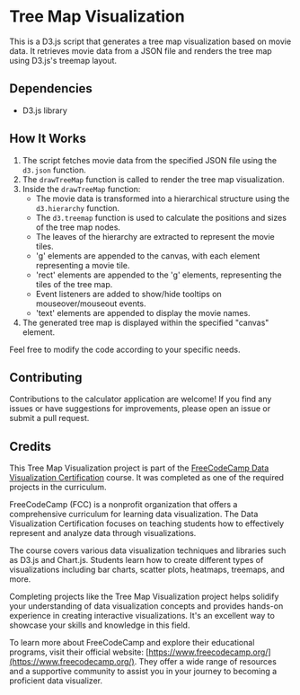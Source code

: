 # Tree Map Visualization
This is a D3.js script that generates a tree map visualization based on movie data. It retrieves movie data from a JSON file and renders the tree map using D3.js's treemap layout.

## Dependencies
- D3.js library

## How It Works
1. The script fetches movie data from the specified JSON file using the `d3.json` function.
2. The `drawTreeMap` function is called to render the tree map visualization.
3. Inside the `drawTreeMap` function:
   - The movie data is transformed into a hierarchical structure using the `d3.hierarchy` function.
   - The `d3.treemap` function is used to calculate the positions and sizes of the tree map nodes.
   - The leaves of the hierarchy are extracted to represent the movie tiles.
   - 'g' elements are appended to the canvas, with each element representing a movie tile.
   - 'rect' elements are appended to the 'g' elements, representing the tiles of the tree map.
   - Event listeners are added to show/hide tooltips on mouseover/mouseout events.
   - 'text' elements are appended to display the movie names.
4. The generated tree map is displayed within the specified "canvas" element.

Feel free to modify the code according to your specific needs.

## Contributing
Contributions to the calculator application are welcome! If you find any issues or have suggestions for improvements, please open an issue or submit a pull request.

## Credits
This Tree Map Visualization project is part of the [FreeCodeCamp Data Visualization Certification](https://www.freecodecamp.org/learn/data-visualization/) course. It was completed as one of the required projects in the curriculum.

FreeCodeCamp (FCC) is a nonprofit organization that offers a comprehensive curriculum for learning data visualization. The Data Visualization Certification focuses on teaching students how to effectively represent and analyze data through visualizations.

The course covers various data visualization techniques and libraries such as D3.js and Chart.js. Students learn how to create different types of visualizations including bar charts, scatter plots, heatmaps, treemaps, and more.

Completing projects like the Tree Map Visualization project helps solidify your understanding of data visualization concepts and provides hands-on experience in creating interactive visualizations. It's an excellent way to showcase your skills and knowledge in this field.

To learn more about FreeCodeCamp and explore their educational programs, visit their official website: [https://www.freecodecamp.org/](https://www.freecodecamp.org/). They offer a wide range of resources and a supportive community to assist you in your journey to becoming a proficient data visualizer.



